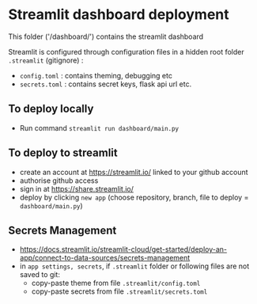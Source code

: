 # Streamlit dashboard deployment

This folder ('/dashboard/') contains the streamlit dashboard 

Streamlit is configured through configuration files in a hidden root folder `.streamlit` (gitignore) :
- `config.toml` : contains theming, debugging etc
- `secrets.toml` : contains secret keys, flask api url etc.

## To deploy locally
- Run command `streamlit run dashboard/main.py`

## To deploy to streamlit
- create an account at <https://streamlit.io/> linked to your github account
- authorise github access
- sign in at <https://share.streamlit.io/>
- deploy by clicking `new app` (choose repository, branch, file to deploy = `dashboard/main.py`)

## Secrets Management

- <https://docs.streamlit.io/streamlit-cloud/get-started/deploy-an-app/connect-to-data-sources/secrets-management>
- in `app settings, secrets`, if `.streamlit` folder or following files are not saved to git:
  - copy-paste theme from file `.streamlit/config.toml`
  - copy-paste secrets from file `.streamlit/secrets.toml`

